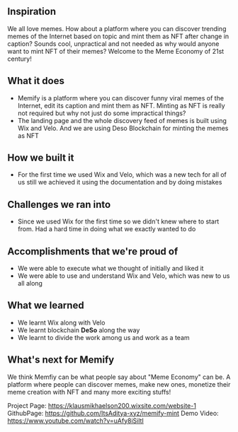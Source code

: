 ## Inspiration
We all love memes. How about a platform where you can discover trending memes of the Internet based on topic and mint them as NFT after change in caption? Sounds cool, unpractical and not needed as why would anyone want to mint NFT of their memes? Welcome to the Meme Economy of 21st century!

## What it does
- Memify is a platform where you can discover funny viral memes of the Internet, edit its caption and mint them as NFT. Minting as NFT is really not required but why not just do some impractical things?
- The landing page and the whole discovery feed of memes is built using Wix and Velo. And we are using Deso Blockchain for minting the memes as NFT

## How we built it
- For the first time we used Wix and Velo, which was a new tech for all of us still we achieved it using the documentation and by doing mistakes

## Challenges we ran into
- Since we used Wix for the first time so we didn't knew where to start from. Had a hard time in doing what we exactly wanted to do


## Accomplishments that we're proud of
- We were able to execute what we thought of initially and liked it
- We were able to use and understand Wix and Velo, which was new to us all along

## What we learned
- We learnt Wix along with Velo
- We learnt blockchain **DeSo** along the way
- We learnt to divide the work among us and work as a team



## What's next for Memify
We think Memfiy can be what people say about "Meme Economy" can be. A platform where people can discover memes, make new ones, monetize their meme creation with NFT and many more exciting stuffs!


Project Page: https://klausmikhaelson200.wixsite.com/website-1
GithubPage: https://github.com/ItsAditya-xyz/memify-mint
Demo Video: https://www.youtube.com/watch?v=uAfy8iSiltI

